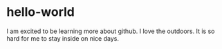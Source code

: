 # hello-world
I am excited to be learning more about github. I love the outdoors. It is so hard for me to stay inside on nice  days. 
